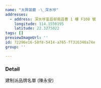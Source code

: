 ```yaml
---
name: "太興餐廳 -\_深水埗"
addresses:
  - address: 深水埗富昌邨南昌薈 1 樓 F108 號
    longitude: 114.1550195
    latitude: 22.3275022
tags: []
previewImageUrl: ''
id: 72296e16-58f8-5414-a765-ff316340a74e
group: ''

---
```

### Detail
建制派品牌名單 (陳永安)

